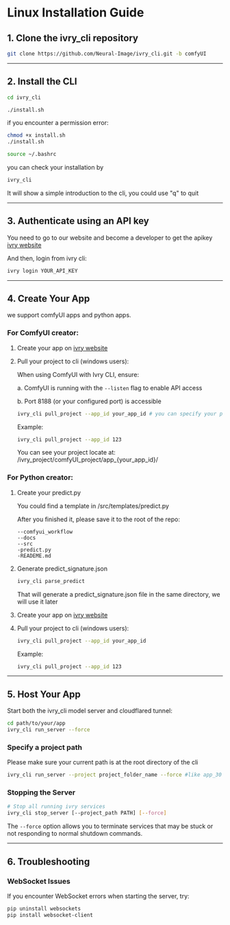 # **Linux Installation Guide**

## **1. Clone the ivry_cli repository**

 ```bash
 git clone https://github.com/Neural-Image/ivry_cli.git -b comfyUI
 ```

---
## **2. Install the CLI**

```bash
cd ivry_cli
```

```bash
./install.sh
```

if you encounter a permission error:
```bash
chmod +x install.sh
./install.sh
```

```bash
source ~/.bashrc
```


you can check your installation by
```bash
ivry_cli
```

It will show a simple introduction to the cli, you could use "q" to quit

---

## **3. Authenticate using an API key**

You need to go to our website and become a developer to get the apikey [ivry website](https://ivry.co/account)

And then, login from ivry cli:
```bash
ivry login YOUR_API_KEY
```

---

## **4. Create Your App**

 we support comfyUI apps and python apps.

### **For ComfyUI creator:**

1. Create your app on [ivry website](https://www.ivry.co/login)

2. Pull your project to cli (windows users):

    When using ComfyUI with Ivry CLI, ensure:

    a. ComfyUI is running with the `--listen` flag to enable API access

    b. Port 8188 (or your configured port) is accessible

      ```bash
      ivry_cli pull_project --app_id your_app_id # you can specify your port by adding --comfyui_port
      ```

    Example:

      ```bash
      ivry_cli pull_project --app_id 123 
      ```

     You can see your project locate at: /ivry_project/comfyUI_project/app_{your_app_id}/

### **For Python creator:**

1. Create your predict.py 

    You could find a template in /src/templates/predict.py

    After you finished it, please save it to the root of the repo:
    ```
    --comfyui_workflow
    --docs
    --src
    -predict.py
    -READEME.md
    ```

2. Generate predict_signature.json 
   
      ```bash
      ivry_cli parse_predict
      ```
   
     That will generate a predict_signature.json file in the same directory, we will use it later

3. Create your app on [ivry website](https://www.ivry.co/login)

4. Pull your project to cli (windows users):

      ```bash
      ivry_cli pull_project --app_id your_app_id
      ```

    Example:

      ```bash
      ivry_cli pull_project --app_id 123
      ```

---

## **5. Host Your App**

Start both the ivry_cli model server and cloudflared tunnel:

 ```bash
 cd path/to/your/app
 ivry_cli run_server --force
 ```

### Specify a project path

 Please make sure your current path is at the root directory of the cli

 ```bash
 ivry_cli run_server --project project_folder_name --force #like app_30
 ```

### Stopping the Server

 ```bash
 # Stop all running ivry services
 ivry_cli stop_server [--project_path PATH] [--force]
 ```

The `--force` option allows you to terminate services that may be stuck or not responding to normal shutdown commands.

---

## **6. Troubleshooting**

### WebSocket Issues
If you encounter WebSocket errors when starting the server, try:
```bash
pip uninstall websockets
pip install websocket-client
```